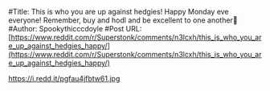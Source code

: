 #Title: This is who you are up against hedgies! Happy Monday eve everyone! Remember, buy and hodl and be excellent to one another🖤
#Author: Spookythicccdoyle
#Post URL: [https://www.reddit.com/r/Superstonk/comments/n3lcxh/this_is_who_you_are_up_against_hedgies_happy/](https://www.reddit.com/r/Superstonk/comments/n3lcxh/this_is_who_you_are_up_against_hedgies_happy/)


https://i.redd.it/pgfau4jfbtw61.jpg